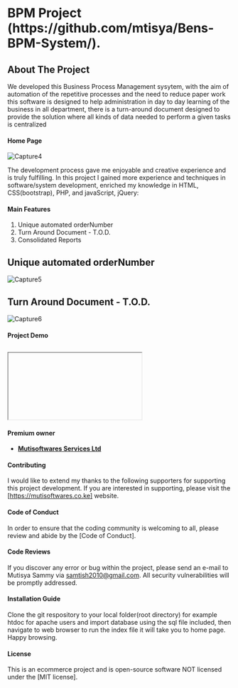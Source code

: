 <h1>BPM  Project (https://github.com/mtisya/Bens-BPM-System/).</h1>

<h2>About The Project</h2>

<p>We developed this Business Process Management sysytem, with the aim of automation of the repetitive processes and the need to reduce paper work this software is designed to help administration in day to day learning of the business in all department, there is a turn-around document designed to provide the solution where all kinds of data needed to perform a given tasks is centralized</p>

<h4>Home Page</h4>


![Capture4](https://user-images.githubusercontent.com/8428844/231167111-6e4e1e30-efd2-4c8f-a824-69b9bf653fab.PNG)


<p> The development process gave me enjoyable and creative experience and is truly fulfilling. In this project I gained more experience and techniques in software/system development, enriched my knowledge in HTML, CSS(bootstrap), PHP, and javaScript, jQuery:</p>

<h4>Main Features</h4> 

1. Unique automated orderNumber
2. Turn Around Document - T.O.D.
3. Consolidated Reports 

## Unique automated orderNumber

![Capture5](https://user-images.githubusercontent.com/8428844/231167187-fc1e08b7-e66b-4cdb-a71a-b08ab2582204.PNG)

## Turn Around Document - T.O.D.

![Capture6](https://user-images.githubusercontent.com/8428844/231167335-d4099cca-66e5-4997-8dc4-44cd65838838.PNG)

<h4>Project Demo</h4>

## <iframe><video src="image/video/instoredemo.vlc"></video></iframe>

<h4>Premium owner</h4> 

- **[Mutisoftwares Services Ltd](https://MutiSoftwwares.co.ke/)**

<h4>Contributing</h4>

I would like to extend my thanks to the following supporters for supporting this project development. If you are interested in supporting, please visit the [https://mutisoftwares.co.ke] website.

<h4>Code of Conduct</h4>

In order to ensure that the coding community is welcoming to all, please review and abide by the [Code of Conduct].

<h4>Code Reviews</h4>

If you discover any error or bug within the project, please send an e-mail to Mutisya Sammy via [samtish2010@gmail.com](sammy@mutisoftwares.co.ke). All security vulnerabilities will be promptly addressed.

<h4>Installation Guide</h4>
 
Clone the git respository to your local folder(root directory) for example htdoc for apache users and import database using the sql file included, then navigate to web browser to run the index file it will take you to home page. Happy browsing.

<h4>License</h4>

This is an ecommerce project and is open-source software NOT licensed under the [MIT license].
